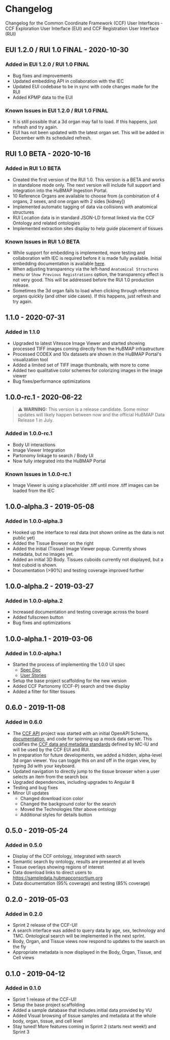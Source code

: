 # Changelog

Changelog for the Common Coordinate Framework (CCF) User Interfaces - CCF Exploration User Interface (EUI) and CCF Registration User Interface (RUI)

## EUI 1.2.0 / RUI 1.0 FINAL - 2020-10-30

### Added in EUI 1.2.0 / RUI 1.0 FINAL

* Bug fixes and improvements
* Updated embedding API in collaboration with the IEC
* Updated EUI codebase to be in sync with code changes made for the RUI
* Added KPMP data to the EUI

### Known Issues in EUI 1.2.0 / RUI 1.0 FINAL

* It is still possible that a 3d organ may fail to load. If this happens, just refresh and try again.
* EUI has not been updated with the latest organ set. This will be added in December with its scheduled refresh.

## RUI 1.0 BETA - 2020-10-16

### Added in RUI 1.0 BETA

* Created the first version of the RUI 1.0. This version is a BETA and works in standalone mode only. The next version will include full support and integration into the HuBMAP Ingestion Portal.
* 10 Reference Organs are available to choose from (a combination of 4 organs, 2 sexes, and one organ with 2 sides [kidney])
* Implemented automatic tagging of data via collisions with anatomical structures
* RUI Location data is in standard JSON-LD format linked via the CCF Ontology and related ontologies
* Implemented extraction sites display to help guide placement of tissues

### Known Issues in RUI 1.0 BETA

* While support for embedding is implemented, more testing and collaboration with IEC is required before it is made fully available. Initial embedding documentation is available [here](RUI_EMBEDDING.md).
* When adjusting transparency via the left-hand `Anatomical Structures` menu or `Show Previous Registrations` option, the transparency effect is not very good. This will be addressed before the RUI 1.0 production release.
* Sometimes the 3d organ fails to load when clicking through reference organs quickly (and other side cases). If this happens, just refresh and try again.

## 1.1.0 - 2020-07-31

### Added in 1.1.0

* Upgraded to latest Vitessce Image Viewer and started showing processed TIFF images coming directly from the HuBMAP infrastructure
* Processed CODEX and 10x datasets are shown in the HuBMAP Portal's visualization tool
* Added a limited set of TIFF image thumbnails, with more to come
* Added two qualitative color schemes for colorizing images in the image viewer
* Bug fixes/performance optimizations

## 1.0.0-rc.1 - 2020-06-22

> :warning: **WARNING:** This version is a release candidate. Some minor updates will likely happen between now and the official HuBMAP Data Release 1 in July.

### Added in 1.0.0-rc.1

* Body UI interactions
* Image Viewer Integration
* Partonomy linkage to search / Body UI
* Now fully integrated into the HuBMAP Portal

### Known Issues in 1.0.0-rc.1

* Image Viewer is using a placeholder .tiff until more .tiff images can be loaded from the IEC

## 1.0.0-alpha.3 - 2019-05-08

### Added in 1.0.0-alpha.3

* Hooked up the interface to real data (not shown online as the data is not public yet)
* Added the Tissue Browser on the right
* Added the initial (Tissue) Image Viewer popup. Currently shows metadata, but no images yet.
* Added an initial 3D Body. Tissues cuboids currently not displayed, but a test cuboid is shown.
* Documentation (>90%) and testing coverage improved further

## 1.0.0-alpha.2 - 2019-03-27

### Added in 1.0.0-alpha.2

* Increased documentation and testing coverage across the board
* Added fullscreen button
* Bug fixes and optimizations

## 1.0.0-alpha.1 - 2019-03-06

### Added in 1.0.0-alpha.1

* Started the process of implementing the 1.0.0 UI spec
  * [Spec Doc](https://iu.box.com/s/ip91f6x6t3ni1m6xntg7r72dfzc8c08c)
  * [User Stories](https://iu.box.com/s/i0n9rales8c5556xs05vxa43u633b3n3)
* Setup the base project scaffolding for the new version
* Added CCF Partonomy (CCF-P) search and tree display
* Added a filter for filter tissues

## 0.6.0 - 2019-11-08

### Added in 0.6.0

* The [CCF API](https://github.com/hubmapconsortium/ccf-api) project was started with an initial OpenAPI Schema, [documentation](http://smart-api.info/ui/d1f33c1a75e9dcda984194e4d8cea7d8), and code for spinning up a mock data server. This codifies the [CCF data and metadata standards](https://docs.google.com/document/d/1Qgx4mNutE1V3CfQ7y8Lg3rxQy5nhiOSKCSv5MJkPRMc/edit) defined by MC-IU and will be used by the CCF EUI and RUI.
* In preparation for future developments, we added a hidden, alpha-level 3d organ viewer. You can toggle this on and off in the organ view, by typing 3d with your keyboard.
* Updated navigation to directly jump to the tissue browser when a user selects an item from the search box
* Upgraded dependencies, including upgrades to Angular 8
* Testing and bug fixes
* Minor UI updates
  * Changed download icon color
  * Changed the background color for the search
  * Moved the Technologies filter above ontology
  * Additional styles for details button

## 0.5.0 - 2019-05-24

### Added in 0.5.0

* Display of the CCF ontology, integrated with search
* Semantic search by ontology, results are presented at all levels
* Tissue overlays showing regions of interest
* Data download links to direct users to <https://sampledata.hubmapconsortium.org>
* Data documentation (95% coverage) and testing (85% coverage)

## 0.2.0 - 2019-05-03

### Added in 0.2.0

* Sprint 2 release of the CCF-UI!
* A search interface was added to query data by age, sex, technology and TMC. Ontological search will be implemented in the next sprint.
* Body, Organ, and Tissue views now respond to updates to the search on the fly
* Appropriate metadata is now displayed in the Body, Organ, Tissue, and Cell views

## 0.1.0 - 2019-04-12

### Added in 0.1.0

* Sprint 1 release of the CCF-UI!
* Setup the base project scaffolding
* Added a sample database that includes initial data provided by VU
* Added Visual browsing of tissue samples and metadata at the whole body, organ, tissue, and cell level
* Stay tuned! More features coming in Sprint 2 (starts next week!) and Sprint 3
